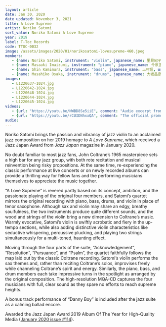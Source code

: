 ```yaml
---
layout: article
date: Jan 30, 2020
date_updated: November 3, 2021
title: A Love Supreme
artist: Noriko Satomi
sort_value: Noriko Satomi A Love Supreme
year: 2019
label: T-Toc Records
code: TTOC-0032
image: /assets/images/2020/01/norikosatomi-lovesupreme-460.jpeg
members:
   - {name: Noriko Satomi, instrument: "violin", japanese_name: 里見紀子, url: "https://project-nori.wixsite.com/mysite"}
   - {name: Masaaki Imaizumi, instrument: "piano", japanese_name: 今泉正明, url: "http://masaaki-imaizumi.music.coocan.jp/"}
   - {name: Shin Kamimura, instrument: "bass", japanese_name: 上村信, url: "http://kamimurashinbass.g2.xrea.com/"}
   - {name: Masahiko Osaka, instrument: "drums", japanese_name: 大坂昌彦, url: "https://osaka-masahiko.com/"}
images:
   - L1220637-1024.jpg
   - L1220642-1024.jpg
   - L1220648-1024.jpg
   - L1220644-1024.jpg
   - L1220645-1024.jpg
videos: 
   - {url: "https://youtu.be/NWBD8Se5iiE", comment: "Audio excerpt from “A Love Supreme Part 2: Resolution”, the second track from this album"}
   - {url: "https://youtu.be/rCUIDNhxxQA", comment: "The official promotional video for Noriko Satomi’s “A Love Supreme”"}
audio:
---
```

Noriko Satomi brings the passion and vibrancy of jazz violin to an acclaimed jazz composition on her 2019 homage to *A Love Supreme*, which received a Jazz Japan Award from *Jazz Japan* magazine in January 2020.

No doubt familiar to most jazz fans, John Coltrane’s 1965 masterpiece sets a high bar for any jazz group, with both rote recitation and musical reinvention being risky propositions. At the same time, re-experiencing the classic performance at live concerts or on newly recorded albums can provide a thrilling way for fellow fans and the performing musicians themselves to appreciate the music together.

“A Love Supreme” is revered partly based on its concept, ambition, and the passionate playing of the original four members, and Satomi’s quartet mirrors the original recording with piano, bass, drums, and violin in place of tenor saxophone. Although sax and violin may share an edgy, breathy soulfulness, the two instruments produce quite different sounds, and the wood and strings of the violin bring a new dimension to Coltrane’s music. Warmly evocative, Satomi’s violin is swiftly acrobatic and fiery in the up-tempo sections, while also adding distinctive violin characteristics like seductive whispering, percussive plucking, and playing two strings simultaneously for a multi-toned, haunting effect.

Moving through the four parts of the suite, “Acknowledgement”, “Resolution”, “Pursuance”, and “Psalm”, the quartet faithfully follows the map laid out by the classic Coltrane recording. Satomi’s violin performs the sax themes and, rather than reciting Coltrane’s solos, improvises freely while channeling Coltrane’s spirit and energy. Similarly, the piano, bass, and drum members each take impressive turns in the spotlight as arranged by the original composition. The high-resolution MQA-CD captures the four musicians with full, clear sound as they spare no efforts to reach supreme heights.

A bonus track performance of “Danny Boy” is included after the jazz suite as a calming ballad encore.

Awarded the Jazz Japan Award 2019 Album Of The Year for High-Quality Media ([January 2020 issue #114](http://www.jazzjapan.co.jp/vol114.html)).








